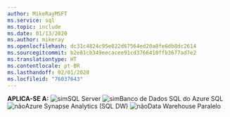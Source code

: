 ```yaml
---
author: MikeRayMSFT
ms.service: sql
ms.topic: include
ms.date: 01/13/2020
ms.author: mikeray
ms.openlocfilehash: dc31c4824c95e822d67564ed20a8fe6db8dc2614
ms.sourcegitcommit: b2e81cb349eecacee91cd3766410ffb3677ad7e2
ms.translationtype: HT
ms.contentlocale: pt-BR
ms.lasthandoff: 02/01/2020
ms.locfileid: "76037643"
---
```

<Token>**APLICA-SE A:** ![sim](media/yes.png)SQL Server ![sim](media/yes.png)Banco de Dados SQL do Azure SQL ![não](media/no.png)Azure Synapse Analytics (SQL DW) ![não](media/no.png)Data Warehouse Paralelo </Token>

